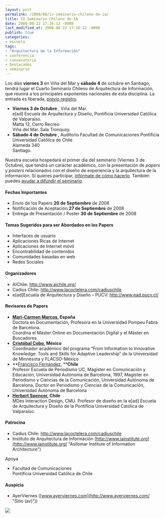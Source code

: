 ```yaml
---
layout: post
permalink: /2008/08/iv-seminario-chileno-de-ia/
title: IV Seminario Chileno de IA
date: 2008-08-22 17:16:12 -0000
last_modified_at: 2008-08-22 17:16:12 -0000
publish: true
categories:
- escuela
tags:
- "Arquitectura de la Información"
- conferencia
- convocatoria
- Destacados
- seminario
---
```

Los días **viernes 3** en Viña del Mar y **sábado 4** de octubre en Santiago, tendrá lugar el Cuarto Seminario Chileno de Arquitectura de Información, que reunirá a los principales exponentes nacionales de esta disciplina. La entrada es liberada, [previo registro](http://www.aichile.org/ "Regístrate en AI Chile").

* **Viernes 3 de Octubre** , Viña del Mar.  
e[ad] Escuela de Arquitectura y Diseño, Pontificia Universidad Católica de Valparaíso.  
Matta 12, Cerro Recreo.  
Viña del Mar. Sala Tronquoy.
* **Sábado 4 de Octubre** , Auditorio Facultad de Comunicaciones Pontificia Universidad Católica de Chile  
Alameda 340  
Santiago.

Nuestra escuela hospedará el primer día del seminario (Viernes 3 de Octubre), que tendrá un carácter académico, con la presentación de _papers_ y _posters_ relacionados con el diseño de experiencia y la arquitectura de la información. Si quieres participar, [infórmate de cómo hacerlo](http://www.aichile.org/seminario-2008/convocatoria-papers-y-posters/ "¿Cómo participar?"). También puedes [ayudar a difundir el seminario](http://www.aichile.org/botones/ "Publica nuestros botones en tu blog").

#### Fechas Importantes

* Envío de los Papers **20 de Septiembre** de 2008
* Notificación de Aceptación **27 de Septiembre** de 2008
* Entrega de Presentación / Poster **30 de Septiembre** de 2008

#### Temas Sugeridos para ser Abordados en los Papers

* Interfaces de usuario
* Aplicaciones Ricas de Internet
* Aplicaciones de Internet móvil
* Encontrabilidad de contenidos
* Comunidades basadas en web
* Redes Sociales

#### Organizadores

* AIChile: <http://www.aichile.org/>
* Cadius Chile: <http://www.lacoctelera.com/cadiuschile>
* e[ad]Escuela de Arquitectura y Diseño – PUCV: <http://www.ead.pucv.cl/>

#### Revisores de Papers

* **[Mari-Carmen Marcos](http://www.mcmarcos.com/ "Sitio Personal"), España**  
Doctora en Documentación, Profesora en la Universidad Pompeu Fabra de Barcelona.  
Coordina el Máster Online en Documentación Digital y el Máster en Buscadores.
* **[Cristóbal Cobo](http://ergonomic.wordpress.com/ "Sitio Personal"), México**  
Coordinador académico del programa “From Information to Innovative Knowledge: Tools and Skills for Adaptive Leadership” de la Universidad de Minnesota y FLACSO-México
* **[Francisco Fernández](http://fcom.altavoz.net/prontus_fcom/site/artic/20040402/pags/20040402204041.html "Sitio del Profesor Francisco Fernández"), ****Chile**  
Profesor Escuela de Periodismo UC, Magíster en Comunicación y Educación, Universidad Autónoma de Barcelona, 1997, Magíster en Periodismo y Ciencias de la Comunicación, Universidad Autónoma de Barcelona, Doctor en Periodismo y Ciencias de la Comunicación, Universidad Autónoma de Barcelona
* **[Herbert Spencer](http://www.herbertspencer.net/ "Sitio Personal"), Chile**  
MDes Interaction Design, CMU. Profesor de diseño en la e[ad] Escuela de Arquitectura y Diseño de la Pontificia Universidad Católica de Valparaíso.

#### Patrocina

* Cadius Chile: <http://www.lacoctelera.com/cadiuschile>
* Instituto de Arquitectura de Información [http://www.iainstitute.org](http://www.iainstitute.org/ "Asilomar Institute of Information Architecture")

Apoya

* Facultad de Comunicaciones  
Pontificia Universidad Católica de Chile

#### Auspicia

* AyerViernes ([www.ayerviernes.com](http://www.ayerviernes.com/ "Sitio \(av\)"))

[![](http://www.ead.pucv.cl/wp-content/archivos/2008/09/afiches-iv-seminario-ai-ead.jpg)](http://www.ead.pucv.cl/wp-content/archivos/2008/09/afiches-iv-seminario-ai-ead.jpg "Afiche IV Seminario Chileno de AI \(1 de 450\)")
